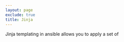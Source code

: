 ```yaml
---
layout: page
exclude: true
title: Jinja
---
```


Jinja templating in ansible allows you to apply a set of  
<!--stackedit_data:
eyJoaXN0b3J5IjpbLTE4NTUwMjIyNDddfQ==
-->